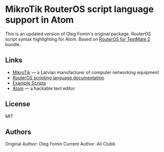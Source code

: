 # MikroTik RouterOS script language support in Atom

 This is an updated version of Oleg Fomin's original package.
 RouterOS script syntax highlighting for Atom. Based on [RouterOS for TextMate 2](https://bitbucket.org/tiktuk/routeros.tmbundle) bundle.

## Links
- [MikroTik](http://www.mikrotik.com) — a Latvian manufacturer of computer networking equipment
- [RouterOS scripting language documentation](http://wiki.mikrotik.com/wiki/Manual:Scripting)
- [Example Scripts](http://wiki.mikrotik.com/wiki/Scripts)
- [Atom](http://atom.io/) — a hackable text editor

## License
MIT

## Authors
Original Author: Oleg Fomin
Current Author: Ali Clubb
